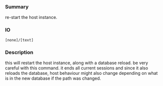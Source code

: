 ### Summary ###

re-start the host instance.

### IO ###

```[none]/[text]```

### Description ###

this will restart the host instance, along with a database reload. be very careful with this command. it ends all current sessions and since it also reloads the database, host behaviour might also change depending on what is in the new database if the path was changed.